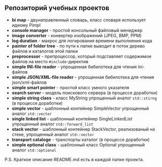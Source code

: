## Репозиторий учебных проектов
- **bi map** - двунаправленный словарь, класс словаря использует идиому Pimpl
- **console manager** - простой консольный файловый менеджер
- **image converter** - конвертер изображений (JPEG, BMP, PPM)
- **log duration** - макрос для логирования времени выполнения кода
- **painter of folder tree** - по пути к папке выводит в поток дерево файлов и каталогов этой папки
- **preprocessor** - препроцессор, который подставляет содержимое файлов на место `#include`-директив
- **simple INI-file reader** - упрощенная бибилотека для чтения ini-файлов
- **simple JSON/XML-file reader** - упрощенная бибилотека для чтения json/xml-файлов
- **simple smart pointer** - простой класс умного указателя
- **search server** - модель поискового сервера (в процессе доработки)
- **simple string class** - класс MyString упрощенный аналог `std::stirng` (в процессе доработки)
- **simple vector** - шаблонный контейнер SimpleVector упрощенный аналог `std::vector`
- **single linked list** - шаблонный контейнер SingleLinkedList упрощенный аналог `std::forward_list`
- **stack vector** - шаблонный контейнер StackVector, реализованый на стеке, упрощенный аналог `std::vector`
- **transport cataloge** - транспорты каталог (в процессе доработки)
- **simple optional class** - шаблонный класс Optional упрощенный аналог `std::optional`
   
P.S. Краткое описание README.md есть в каждой папке проекта.
